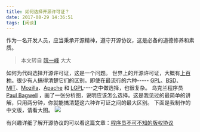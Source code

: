 ```yaml
---
title: 如何选择开源许可证？
date: 2017-08-29 14:36:51
tags: [闲谈]
---
```

作为一名开发人员，应当秉承开源精神，遵守开源协议，这是必备的道德修养和素质。

> 本文转自 [阮一峰](http://www.ruanyifeng.com/) 大大

如何为代码选择开源许可证，这是一个问题。
世界上的开源许可证，大概有[上百种](http://www.gnu.org/licenses/license-list.html)。很少有人搞得清楚它们的区别。即使在最流行的六种----- [GPL](http://www.gnu.org/licenses/gpl.html)、[BSD](http://en.wikipedia.org/wiki/BSD_licenses)、[MIT](http://en.wikipedia.org/wiki/MIT_License)、[Mozilla](http://www.mozilla.org/MPL/)、[Apache](http://www.apache.org/licenses/LICENSE-2.0) 和 [LGPL](http://www.gnu.org/copyleft/lesser.html)----之中做选择，也很复杂。
乌克兰程序员 [Paul Bagwell](http://pbagwl.com/post/5078147450/description-of-popular-software-licenses) ，画了一张分析图，说明应该怎么选择。这是我见过的最简单的讲解，只用两分钟，你就能搞清楚这六种许可证之间的最大区别。
下面是我制作的中文版，请看大图。
![](http://image.beekka.com/blog/201105/free_software_licenses.png)

有兴趣详细了解开源协议的可以看这篇文章：[程序员不可不知的版权协议](http://www.gcssloop.com/tips/choose-license)